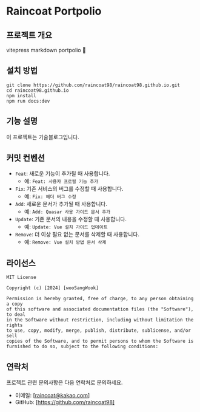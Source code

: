 # Raincoat Portpolio

## 프로젝트 개요

vitepress markdown portpolio 🌸

## 설치 방법

```
git clone https://github.com/raincoat98/raincoat98.github.io.git
cd raincoat98.github.io
npm install
npm run docs:dev
```

## 기능 설명

이 프로젝트는 기술블로그입니다.

## 커밋 컨벤션

- `Feat`: 새로운 기능이 추가될 때 사용합니다.
  - 예: `Feat: 사용자 프로필 기능 추가`
- `Fix`: 기존 서비스의 버그를 수정할 때 사용합니다.
  - 예: `Fix: 헤더 버그 수정`
- `Add`: 새로운 문서가 추가될 때 사용합니다.
  - 예: `Add: Quasar 사용 가이드 문서 추가`
- `Update`: 기존 문서의 내용을 수정할 때 사용합니다.
  - 예: `Update: Vue 설치 가이드 업데이트`
- `Remove`: 더 이상 필요 없는 문서를 삭제할 때 사용합니다.
  - 예: `Remove: Vue 설치 방법 문서 삭제`

## 라이선스

```
MIT License

Copyright (c) [2024] [wooSangWook]

Permission is hereby granted, free of charge, to any person obtaining a copy
of this software and associated documentation files (the "Software"), to deal
in the Software without restriction, including without limitation the rights
to use, copy, modify, merge, publish, distribute, sublicense, and/or sell
copies of the Software, and to permit persons to whom the Software is
furnished to do so, subject to the following conditions:
```

## 연락처

프로젝트 관련 문의사항은 다음 연락처로 문의하세요.

- 이메일: [raincoat@kakao.com]
- GitHub: [https://github.com/raincoat98]
